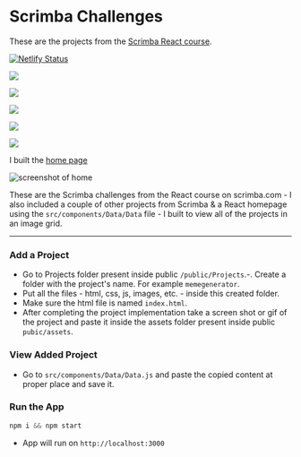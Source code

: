 # Scrimba Challenges

These are the projects from the [Scrimba React course](https://scrimba.com/learn/learnreact).

[![Netlify Status](https://api.netlify.com/api/v1/badges/0989d403-38b9-4527-afe1-4391bc7030fe/deploy-status)](https://app.netlify.com/sites/my-scrimba-challenges/deploys)

![](https://img.shields.io/badge/scrimba-2B283A?style=for-the-badge&logo=scrimba&logoColor=white)

![](https://img.shields.io/badge/JavaScript-F7DF1E?logo=javascript&logoColor=white&style=for-the-badge)

![](https://img.shields.io/badge/React-20232A?style=for-the-badge&logo=react&logoColor=61DAFB)

![](https://img.shields.io/badge/Redux-593D88?style=for-the-badge&logo=redux&logoColor=white)

![](https://camo.githubusercontent.com/c799f6192c0aaa9ac991b4183f05fc016615ba77f7d9a4cd8c74ac9230aa7e87/68747470733a2f2f696d672e736869656c64732e696f2f62616467652f426f6f7473747261702532302d2532333739353242332e7376673f267374796c653d666f722d7468652d6261646765266c6f676f3d426f6f747374726170266c6f676f436f6c6f723d7768697465)

I built the [home page](https://my-scrimba-challenges.netlify.app/)

![screenshot of home](https://res.cloudinary.com/codelikeagirl29/image/upload/v1667487431/projects/ScreenShot_Tool_-20221103105543_stmhyk.png)


These are the Scrimba challenges from the React course on scrimba.com - I also included a couple of other projects from Scrimba & a React homepage using the `src/components/Data/Data` file - I built to view all of the projects in an image grid.

---

### Add a Project

- Go to Projects folder present inside public `/public/Projects`.-. Create a folder with the project's name. For example `memegenerator`.
- Put all the files - html, css, js, images, etc. - inside this created folder.
- Make sure the html file is named `index.html`.
- After completing the project implementation take a screen shot or gif of the project and paste it inside the assets folder present inside public `pubic/assets`.
### View Added Project

- Go to `src/components/Data/Data.js` and paste the copied content at proper place and save it.

### Run the App

```javascript
npm i && npm start
```

- App will run on `http://localhost:3000`
